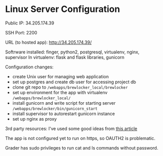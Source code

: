 # Linux Server Configuration

Public IP: 34.205.174.39

SSH Port: 2200

URL (to hosted app): http://34.205.174.39/

Softrware installed: finger, python2, postgresql, virtualenv, nginx, supervisor
In virtualenv: flask and flask libraries, gunicorn

Configuration changes:
- create Unix user for managing web application
- set up postgres and create db user for accessing project db
- clone git repo to `/webapps/brewlocker_local/brewlocker`
- set up environment for the app with virtualenv `/webapps/brewlocker_local/`
- install gunicorn and write script for starting server `/webapps/brewlocker/bin/gunicorn_start`
- install supervisor to autorestart gunicorn instance
- set up nginx as proxy

3rd party resources: I've used some good ideas from [this article](http://michal.karzynski.pl/blog/2013/06/09/django-nginx-gunicorn-virtualenv-supervisor/)

The app is not configured yet to run on https, so OAUTH2 is problematic.

Grader has sudo privileges to run cat and ls commands without password.

